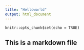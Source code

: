 ```yaml
---
title: "Helloworld"
output: html_document
---
```


```{r setup, include=FALSE}
knitr::opts_chunk$set(echo = TRUE)
```

## This is a markdown file
